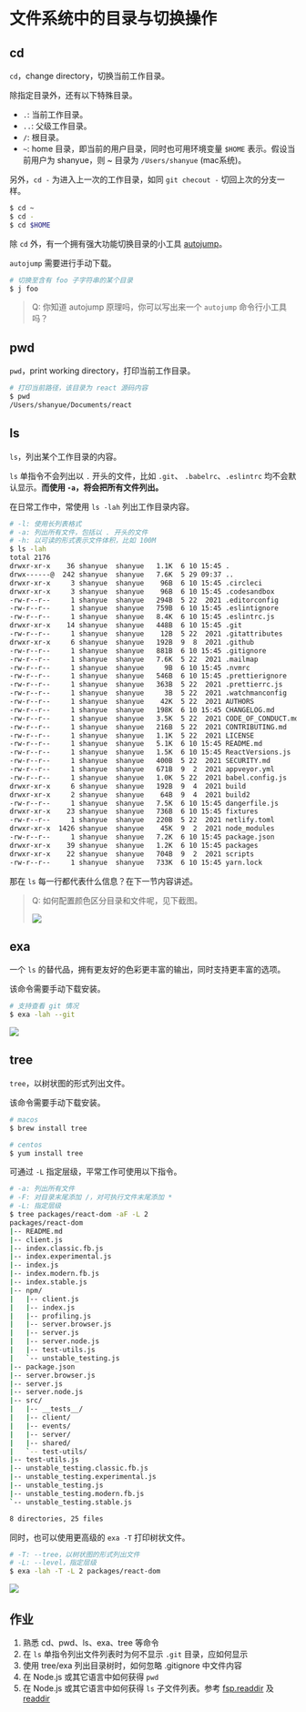 # 文件系统中的目录与切换操作

## cd

`cd`，change directory，切换当前工作目录。

除指定目录外，还有以下特殊目录。

+ `.`: 当前工作目录。
+ `..`: 父级工作目录。
+ `/`: 根目录。
+ `~`: home 目录，即当前的用户目录，同时也可用环境变量 `$HOME` 表示。假设当前用户为 shanyue，则 ~ 目录为 `/Users/shanyue` (mac系统)。

另外，`cd -` 为进入上一次的工作目录，如同 `git checout -` 切回上次的分支一样。

``` bash
$ cd ~
$ cd -
$ cd $HOME
```

除 `cd` 外，有一个拥有强大功能切换目录的小工具 [autojump](https://github.com/wting/autojump/blob/master/bin/autojump.bash)。

`autojump` 需要进行手动下载。

``` bash
# 切换至含有 foo 子字符串的某个目录
$ j foo
```

> Q: 你知道 autojump 原理吗，你可以写出来一个 `autojump` 命令行小工具吗？

## pwd

`pwd`，print working directory，打印当前工作目录。

``` bash
# 打印当前路径，该目录为 react 源码内容
$ pwd
/Users/shanyue/Documents/react
```

## ls

`ls`，列出某个工作目录的内容。

`ls` 单指令不会列出以 `.` 开头的文件，比如 `.git`、 `.babelrc`、`.eslintrc` 均不会默认显示。**而使用 `-a`，将会把所有文件列出。**

在日常工作中，常使用 `ls -lah` 列出工作目录内容。

``` bash
# -l: 使用长列表格式
# -a: 列出所有文件，包括以 . 开头的文件
# -h: 以可读的形式表示文件体积，比如 100M
$ ls -lah
total 2176
drwxr-xr-x    36 shanyue  shanyue   1.1K  6 10 15:45 .
drwx------@  242 shanyue  shanyue   7.6K  5 29 09:37 ..
drwxr-xr-x     3 shanyue  shanyue    96B  6 10 15:45 .circleci
drwxr-xr-x     3 shanyue  shanyue    96B  6 10 15:45 .codesandbox
-rw-r--r--     1 shanyue  shanyue   294B  5 22  2021 .editorconfig
-rw-r--r--     1 shanyue  shanyue   759B  6 10 15:45 .eslintignore
-rw-r--r--     1 shanyue  shanyue   8.4K  6 10 15:45 .eslintrc.js
drwxr-xr-x    14 shanyue  shanyue   448B  6 10 15:45 .git
-rw-r--r--     1 shanyue  shanyue    12B  5 22  2021 .gitattributes
drwxr-xr-x     6 shanyue  shanyue   192B  9  8  2021 .github
-rw-r--r--     1 shanyue  shanyue   881B  6 10 15:45 .gitignore
-rw-r--r--     1 shanyue  shanyue   7.6K  5 22  2021 .mailmap
-rw-r--r--     1 shanyue  shanyue     9B  6 10 15:45 .nvmrc
-rw-r--r--     1 shanyue  shanyue   546B  6 10 15:45 .prettierignore
-rw-r--r--     1 shanyue  shanyue   363B  5 22  2021 .prettierrc.js
-rw-r--r--     1 shanyue  shanyue     3B  5 22  2021 .watchmanconfig
-rw-r--r--     1 shanyue  shanyue    42K  5 22  2021 AUTHORS
-rw-r--r--     1 shanyue  shanyue   198K  6 10 15:45 CHANGELOG.md
-rw-r--r--     1 shanyue  shanyue   3.5K  5 22  2021 CODE_OF_CONDUCT.md
-rw-r--r--     1 shanyue  shanyue   216B  5 22  2021 CONTRIBUTING.md
-rw-r--r--     1 shanyue  shanyue   1.1K  5 22  2021 LICENSE
-rw-r--r--     1 shanyue  shanyue   5.1K  6 10 15:45 README.md
-rw-r--r--     1 shanyue  shanyue   1.5K  6 10 15:45 ReactVersions.js
-rw-r--r--     1 shanyue  shanyue   400B  5 22  2021 SECURITY.md
-rw-r--r--     1 shanyue  shanyue   671B  9  2  2021 appveyor.yml
-rw-r--r--     1 shanyue  shanyue   1.0K  5 22  2021 babel.config.js
drwxr-xr-x     6 shanyue  shanyue   192B  9  4  2021 build
drwxr-xr-x     2 shanyue  shanyue    64B  9  4  2021 build2
-rw-r--r--     1 shanyue  shanyue   7.5K  6 10 15:45 dangerfile.js
drwxr-xr-x    23 shanyue  shanyue   736B  6 10 15:45 fixtures
-rw-r--r--     1 shanyue  shanyue   220B  5 22  2021 netlify.toml
drwxr-xr-x  1426 shanyue  shanyue    45K  9  2  2021 node_modules
-rw-r--r--     1 shanyue  shanyue   7.2K  6 10 15:45 package.json
drwxr-xr-x    39 shanyue  shanyue   1.2K  6 10 15:45 packages
drwxr-xr-x    22 shanyue  shanyue   704B  9  2  2021 scripts
-rw-r--r--     1 shanyue  shanyue   733K  6 10 15:45 yarn.lock
```

那在 `ls` 每一行都代表什么信息？在下一节内容讲述。

> Q: 如何配置颜色区分目录和文件呢，见下截图。
>
> ![](https://static.shanyue.tech/images/22-06-10/clipboard-5898.571b6c.webp)

## exa

一个 `ls` 的替代品，拥有更友好的色彩更丰富的输出，同时支持更丰富的选项。

该命令需要手动下载安装。

``` bash
# 支持查看 git 情况
$ exa -lah --git
```

![](https://static.shanyue.tech/images/22-06-22/clipboard-2959.65b7f4.webp)

## tree

`tree`，以树状图的形式列出文件。

该命令需要手动下载安装。

``` bash
# macos
$ brew install tree

# centos
$ yum install tree
```

可通过 `-L` 指定层级，平常工作可使用以下指令。

``` bash
# -a: 列出所有文件
# -F: 对目录末尾添加 /，对可执行文件末尾添加 *
# -L: 指定层级
$ tree packages/react-dom -aF -L 2
packages/react-dom
|-- README.md
|-- client.js
|-- index.classic.fb.js
|-- index.experimental.js
|-- index.js
|-- index.modern.fb.js
|-- index.stable.js
|-- npm/
|   |-- client.js
|   |-- index.js
|   |-- profiling.js
|   |-- server.browser.js
|   |-- server.js
|   |-- server.node.js
|   |-- test-utils.js
|   `-- unstable_testing.js
|-- package.json
|-- server.browser.js
|-- server.js
|-- server.node.js
|-- src/
|   |-- __tests__/
|   |-- client/
|   |-- events/
|   |-- server/
|   |-- shared/
|   `-- test-utils/
|-- test-utils.js
|-- unstable_testing.classic.fb.js
|-- unstable_testing.experimental.js
|-- unstable_testing.js
|-- unstable_testing.modern.fb.js
`-- unstable_testing.stable.js

8 directories, 25 files
```

同时，也可以使用更高级的 `exa -T` 打印树状文件。

``` bash
# -T: --tree，以树状图的形式列出文件
# -L: --level，指定层级
$ exa -lah -T -L 2 packages/react-dom
```

![](https://static.shanyue.tech/images/22-06-22/clipboard-2119.7fe9bb.webp)

## 作业

1. 熟悉 cd、pwd、ls、exa、tree 等命令
1. 在 `ls` 单指令列出文件列表时为何不显示 `.git` 目录，应如何显示
1. 使用 tree/exa 列出目录树时，如何忽略 .gitignore 中文件内容
1. 在 Node.js 或其它语言中如何获得 `pwd`
1. 在 Node.js 或其它语言中如何获得 `ls` 子文件列表。参考 [fsp.readdir](https://nodejs.org/api/fs.html#fspromisesreaddirpath-options) 及 [readdir](https://man7.org/linux/man-pages/man3/readdir.3.html)

